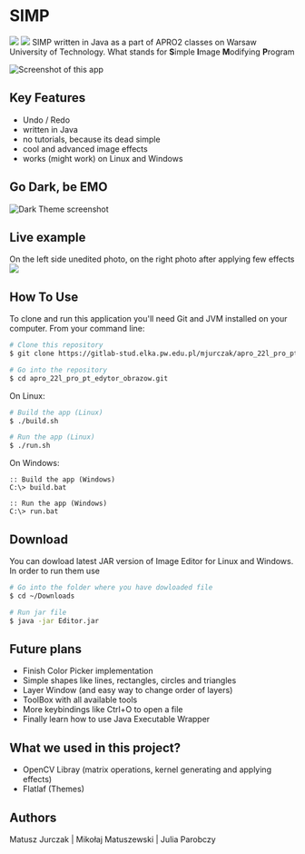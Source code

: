 # SIMP
![](https://img.shields.io/badge/build-passing-brightgreen) ![](https://img.shields.io/badge/version-1.0-brightgreen)
SIMP written in Java as a part of APRO2 classes on Warsaw University of Technology. What stands for **S**imple **I**mage **M**odifying **P**rogram

![Screenshot of this app](https://imgur.com/a/M9jAMo5)

## Key Features
- Undo / Redo
- written in Java
- no tutorials, because its dead simple
- cool and advanced image effects
- works (might work) on Linux and Windows

## Go Dark, be EMO

![Dark Theme screenshot](https://imgur.com/a/L16Q4PI)

## Live example
On the left side unedited photo, on the right photo after applying few effects
![](http://imgurl.pl/img2/obraz2022-06-12015101108_62a52a87e13e8.png)

## How To Use
To clone and run this application you'll need Git and JVM installed on your computer.
From your command line:
```bash
# Clone this repository
$ git clone https://gitlab-stud.elka.pw.edu.pl/mjurczak/apro_22l_pro_pt_edytor_obrazow.git

# Go into the repository
$ cd apro_22l_pro_pt_edytor_obrazow.git
```
On Linux:
```bash
# Build the app (Linux)
$ ./build.sh

# Run the app (Linux)
$ ./run.sh
```
On Windows:
```batch
:: Build the app (Windows)
C:\> build.bat

:: Run the app (Windows)
C:\> run.bat
```

## Download
You can dowload latest JAR version of Image Editor for Linux and Windows. In order to run them use 
```bash
# Go into the folder where you have dowloaded file 
$ cd ~/Downloads

# Run jar file
$ java -jar Editor.jar
```

## Future plans
- Finish Color Picker implementation
- Simple shapes like lines, rectangles, circles and triangles
- Layer Window (and easy way to change order of layers)
- ToolBox with all available tools
- More keybindings like Ctrl+O to open a file
- Finally learn how to use Java Executable Wrapper

## What we used in this project?
- OpenCV Libray (matrix operations, kernel generating and applying effects)
- Flatlaf (Themes)

## Authors
Matusz Jurczak | Mikołaj Matuszewski | Julia Parobczy

